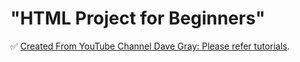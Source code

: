 # "HTML Project for Beginners"

✅ [Created From YouTube Channel Dave Gray: Please refer tutorials](https://www.youtube.com/DaveGrayTeachesCode).

